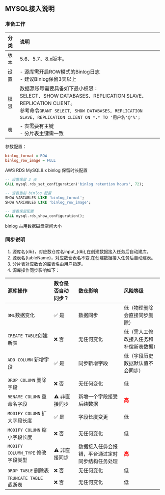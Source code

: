 ## MYSQL接入说明

### 准备工作

| 分类	| 说明																																																		|
| :---	| :---																																																		|
| 版本	| 5.6、5.7、8.x版本。																																															|
| 设置	| - 源库需开启ROW模式的Binlog日志<br>- 建议Binlog保留3天以上																																					|
| 权限	| 数据源账号需要具备如下最小权限：<br>SELECT、SHOW DATABASES、REPLICATION SLAVE、REPLICATION CLIENT。<br>参考命令```GRANT SELECT, SHOW DATABASES, REPLICATION SLAVE, REPLICATION CLIENT ON *.* TO '用户名'@'%';```	|
| 表	| - 表需要有主键<br>- 分片表主键需一致																																											|

参数配置：
```ini
binlog_format = ROW
binlog_row_image = FULL
```

AWS RDS MySQL8.x binlog 保留时长配置
```sql
-- 设置保留 3 天
CALL mysql.rds_set_configuration('binlog retention hours', 72);

-- 查看当前 binlog 配置
SHOW VARIABLES LIKE 'binlog_format';
SHOW VARIABLES LIKE 'binlog_row_image';

-- 查看保留配置
CALL mysql.rds_show_configuration();
```

binlog 占用数据磁盘空间大小

### 同步说明
1. 源库名{db}，对应数仓库名input_{db},在创建数据接入任务后自动建库。  
2. 源表名{tableName}，对应数仓表名不变,在创建数据接入任务后自动建表。  
3. 分片表对应数仓的库表名由用户指定。  
4. 源库操作同步影响如下： 

| 源库操作							| 数仓是否自动同步？	| 数仓影响										| 风险等级							|
| :---								| :---				| :---											| :---								|
| `DML`数据变化						| ✅ 是				| 数据同步										| 低（物理删除会直接同步删除）			|
| `CREATE TABLE`创建新表			| ❌ 否				| 无任何变化										| 低（需人工修改接入任务和补偿新表数据）	|
| `ADD COLUMN` 新增字段				| ✅ 是				| 同步新增字段									| 低（字段历史数据默认值不会同步）		|
| `DROP COLUMN` 删除字段			| ❌ 否				| 无任何变化										| 低									|
| `RENAME COLUMN` 重命名字段			| ⚠️ 非直接同步		| 新增一个字段接受后续数据							| <font color=red>**高**</font>		|
| `MODIFY COLUMN` 扩大字段长度		| ✅ 是				| 字段长度变更									| 低									|
| `MODIFY COLUMN` 缩小字段长度		| ❌ 否				| 无任何变化										| 低									|
| `MODIFY COLUMN_TYPE` 修改字段类型	| ⚠️ 非直接同步		| 数据接入任务会报错，平台通过定时同步结构任务处理	| <font color=red>**高**</font>		|
| `DROP TABLE` 删除表				| ❌ 否				| 无任何变化										| 低									|
| `TRUNCATE TABLE` 截断表			| ❌ 否				| 无任何变化										| 低									|
